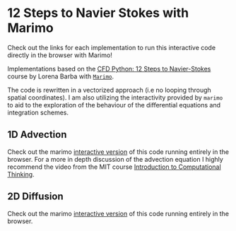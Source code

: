 # 12 Steps to Navier Stokes with Marimo
Check out the links for each implementation to run this interactive code directly in the browser with Marimo!

Implementations based on the [CFD Python: 12 Steps to Navier-Stokes](https://lorenabarba.com/blog/cfd-python-12-steps-to-navier-stokes/) course by Lorena Barba with [`Marimo`](https://marimo.io/).

The code is rewritten in a vectorized approach (i.e no looping through spatial coordinates). I am also utilizing the interactivity provided by `marimo` to aid to the exploration of the behaviour of the differential equations and integration schemes.

## 1D Advection 
Check out the marimo [interactive version](https://marimo.io/p/@radi-radev/notebook-xpkrc3) of this code running entirely in the browser. 
For a more in depth discussion of the advection equation I highly recommend the video from the MIT course [Introduction to Computational Thinking](https://www.youtube.com/watch?v=Xb-iUwXI78A&t=2063s).


## 2D Diffusion
Check out the marimo [interactive version](https://marimo.io/p/@radi-radev/notebook-fmqnox) of this code running entirely in the browser. 
